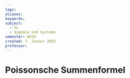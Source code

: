 ```yaml
---
tags: 
aliases: 
keywords: 
subject:
  - VL
  - Signale und Systeme
semester: WS24
created: 7. Januar 2025
professor:
---
```

 
# Poissonsche Summenformel

